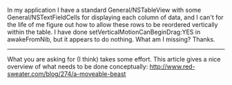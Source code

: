 In my application I have a standard General/NSTableView with some General/NSTextFieldCells for displaying each column of data, and I can't for the life of me figure out how to allow these rows to be reordered vertically within the table.  I have done setVerticalMotionCanBeginDrag:YES in awakeFromNib, but it appears to do nothing.  What am I missing?  Thanks.

----

What you are asking for (I think) takes some effort. This article gives a nice overview of what needs to be done conceptually:
http://www.red-sweater.com/blog/274/a-moveable-beast